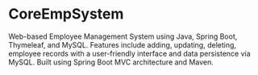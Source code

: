 # CoreEmpSystem
Web-based Employee Management System using Java, Spring Boot, Thymeleaf, and MySQL. Features include adding, updating, deleting, employee records with a user-friendly interface and data persistence via MySQL. Built using Spring Boot MVC architecture and Maven.
